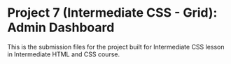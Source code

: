 # Project 7 (Intermediate CSS - Grid): Admin Dashboard 
This is the submission files for the project built for Intermediate CSS lesson in Intermediate HTML and CSS course. 